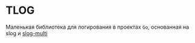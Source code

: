 # TLOG

Маленькая библиотека для логирования в проектах `Go`, основанная на slog и [slog-multi](https://github.com/samber/slog-multi)